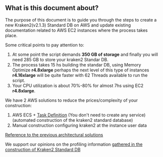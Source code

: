 ## What is this document about?
The purpose of this document is to guide you through the steps to create a new Kraken2(v2.1.3) Standard DB on AWS and update existing documentation related to AWS EC2 instances where the process takes place.

Some critical points to pay attention to:
1. At some point the script demands **350 GB of storage** and finally you will need 285 GB to store your kraken2 Standar DB.
2. The process takes 15 hs building the standar DB, using Memory Optimize **r4.8xlarge** perhaps the next level of this type of instances **r4.16xlarge** will be quite faster with 62 Threads available to run the script.
3. Your CPU utilization is about 70%-80% for almost 7hs using EC2 **r4.8xlarge**.

We have 2 AWS solutions to reduce the prices/complexity of your construction:
1. AWS ECS + [Task Definition](https://github.com/ldipotetjob/kraken2/blob/kraken2aws_profilingfromv2.1.3/docs/awsStandardDB/krakenDBScriptTaskDef.json) (You don't need to create any service)(automated construction of the kraken2 standard database)
2. Manual construction configuring kraken2 at the instance user data

[Reference to the previous architectural solutions](https://github.com/ldipotetjob/kraken2/blob/kraken2aws_profilingfromv2.1.3/docs/awsStandardDB/profilingpngs/kraken-ecs-efs.jpg) 


We support our opinions on the profiling information [gathered in the construction of Kraken2 Standard DB](https://github.com/ldipotetjob/kraken2/blob/kraken2aws_profilingfromv2.1.3/docs/awsStandardDB/profiling.md)
